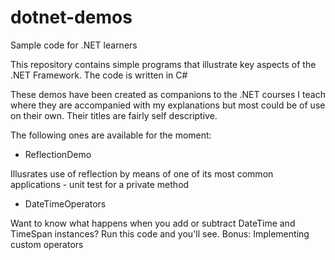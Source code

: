 # dotnet-demos
Sample code for .NET learners

This repository contains simple programs that illustrate key aspects of the .NET Framework. The code is written in C#

These demos have been created as companions to the .NET courses I teach where they are accompanied with my explanations but most could be of use on their own. Their titles are fairly self descriptive.

The following ones are available for the moment:

* ReflectionDemo

Illusrates use of reflection by means of one of its most common applications - unit test for a private method

* DateTimeOperators

Want to know what happens when you add or subtract DateTime and TimeSpan instances? Run this code and you'll see.
Bonus: Implementing custom operators
